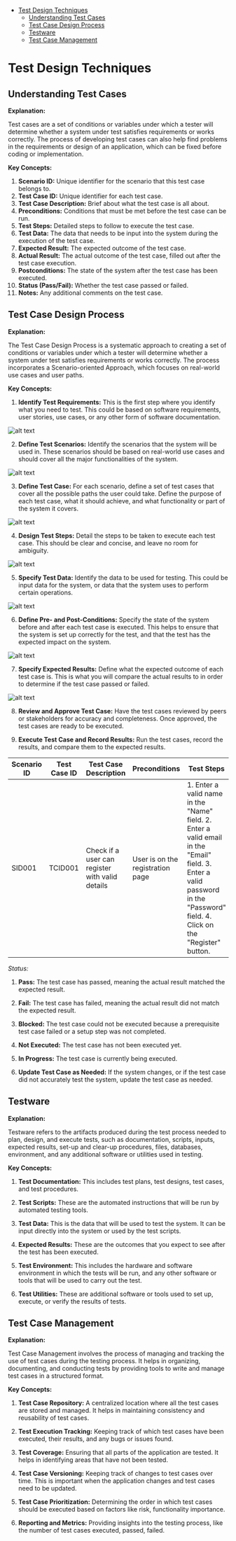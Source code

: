 - [Test Design Techniques](#test-design-techniques)
  - [Understanding Test Cases](#understanding-test-cases)
  - [Test Case Design Process](#test-case-design-process)
  - [Testware](#testware)
  - [Test Case Management](#test-case-management)

# Test Design Techniques

## Understanding Test Cases

**Explanation:**

Test cases are a set of conditions or variables under which a tester will determine whether a system under test satisfies requirements or works correctly. The process of developing test cases can also help find problems in the requirements or design of an application, which can be fixed before coding or implementation.

**Key Concepts:**

1. **Scenario ID:** Unique identifier for the scenario that this test case belongs to.
2. **Test Case ID:** Unique identifier for each test case.
3. **Test Case Description:** Brief about what the test case is all about.
4. **Preconditions:** Conditions that must be met before the test case can be run.
5. **Test Steps:** Detailed steps to follow to execute the test case.
6. **Test Data:** The data that needs to be input into the system during the execution of the test case.
7. **Expected Result:** The expected outcome of the test case.
8. **Actual Result:** The actual outcome of the test case, filled out after the test case execution.
9. **Postconditions:** The state of the system after the test case has been executed.
10. **Status (Pass/Fail):** Whether the test case passed or failed.
11. **Notes:** Any additional comments on the test case.

## Test Case Design Process

**Explanation:**

The Test Case Design Process is a systematic approach to creating a set of conditions or variables under which a tester will determine whether a system under test satisfies requirements or works correctly. The process incorporates a Scenario-oriented Approach, which focuses on real-world use cases and user paths.

**Key Concepts:**

1. **Identify Test Requirements:** This is the first step where you identify what you need to test. This could be based on software requirements, user stories, use cases, or any other form of software documentation.

![alt text](./images/indentifyTestRequirements.png)

2. **Define Test Scenarios:** Identify the scenarios that the system will be used in. These scenarios should be based on real-world use cases and should cover all the major functionalities of the system.

![alt text](./images/defineTestScenarios.png)

3. **Define Test Case:** For each scenario, define a set of test cases that cover all the possible paths the user could take. Define the purpose of each test case, what it should achieve, and what functionality or part of the system it covers.

![alt text](./images/defineTestCase.png)

4. **Design Test Steps:** Detail the steps to be taken to execute each test case. This should be clear and concise, and leave no room for ambiguity.

![alt text](./images/designTestSteps.png)

5. **Specify Test Data:** Identify the data to be used for testing. This could be input data for the system, or data that the system uses to perform certain operations.

![alt text](./images/specifyTestData.png)

6. **Define Pre- and Post-Conditions:** Specify the state of the system before and after each test case is executed. This helps to ensure that the system is set up correctly for the test, and that the test has the expected impact on the system.

![alt text](./images/definePreAndPostConditions.png)

7. **Specify Expected Results:** Define what the expected outcome of each test case is. This is what you will compare the actual results to in order to determine if the test case passed or failed.

![alt text](./images/specifyExpectedResults.png)

8. **Review and Approve Test Case:** Have the test cases reviewed by peers or stakeholders for accuracy and completeness. Once approved, the test cases are ready to be executed.

9. **Execute Test Case and Record Results:** Run the test cases, record the results, and compare them to the expected results.

| Scenario ID | Test Case ID | Test Case Description | Preconditions | Test Steps | Test Data | Expected Result | Actual Result | Postconditions | Status | Notes |
|-------------|--------------|-----------------------|---------------|------------|-----------|-----------------|---------------|----------------|--------|-------|
| SID001      | TCID001      | Check if a user can register with valid details | User is on the registration page | 1. Enter a valid name in the "Name" field. 2. Enter a valid email in the "Email" field. 3. Enter a valid password in the "Password" field. 4. Click on the "Register" button. | Name: "Test User", Email: "testuser@example.com", Password: "Test@123" | User is successfully registered and redirected to the dashboard | User is successfully registered and redirected to the dashboard | User is registered and redirected to the dashboard | Pass |  |

*Status:*

  1. **Pass:** The test case has passed, meaning the actual result matched the expected result.

  2. **Fail:** The test case has failed, meaning the actual result did not match the expected result.

  3. **Blocked:** The test case could not be executed because a prerequisite test case failed or a setup step was not completed.

  4. **Not Executed:** The test case has not been executed yet.

  5. **In Progress:** The test case is currently being executed.

10. **Update Test Case as Needed:** If the system changes, or if the test case did not accurately test the system, update the test case as needed.

## Testware

**Explanation:**

Testware refers to the artifacts produced during the test process needed to plan, design, and execute tests, such as documentation, scripts, inputs, expected results, set-up and clear-up procedures, files, databases, environment, and any additional software or utilities used in testing.

**Key Concepts:**

1. **Test Documentation:** This includes test plans, test designs, test cases, and test procedures.

2. **Test Scripts:** These are the automated instructions that will be run by automated testing tools.

3. **Test Data:** This is the data that will be used to test the system. It can be input directly into the system or used by the test scripts.

4. **Expected Results:** These are the outcomes that you expect to see after the test has been executed.

5. **Test Environment:** This includes the hardware and software environment in which the tests will be run, and any other software or tools that will be used to carry out the test.

6. **Test Utilities:** These are additional software or tools used to set up, execute, or verify the results of tests.

## Test Case Management

**Explanation:**

Test Case Management involves the process of managing and tracking the use of test cases during the testing process. It helps in organizing, documenting, and conducting tests by providing tools to write and manage test cases in a structured format.

**Key Concepts:**

1. **Test Case Repository:** A centralized location where all the test cases are stored and managed. It helps in maintaining consistency and reusability of test cases.

2. **Test Execution Tracking:** Keeping track of which test cases have been executed, their results, and any bugs or issues found.

3. **Test Coverage:** Ensuring that all parts of the application are tested. It helps in identifying areas that have not been tested.

4. **Test Case Versioning:** Keeping track of changes to test cases over time. This is important when the application changes and test cases need to be updated.

5. **Test Case Prioritization:** Determining the order in which test cases should be executed based on factors like risk, functionality importance.

6. **Reporting and Metrics:** Providing insights into the testing process, like the number of test cases executed, passed, failed.